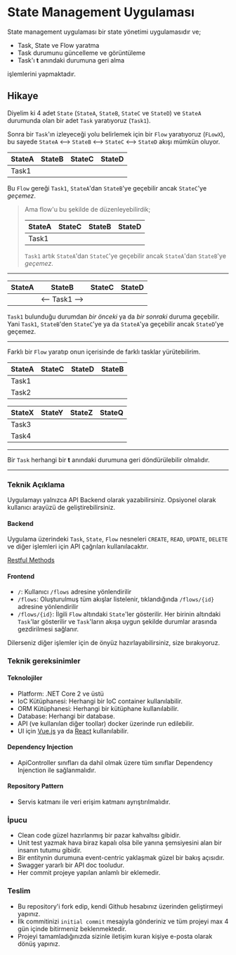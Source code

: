 # State Management Uygulaması

State management uygulaması bir state yönetimi uygulamasıdır ve;

- Task, State ve Flow yaratma
- Task durumunu güncelleme ve görüntüleme
- Task'ı **t** anındaki durumuna geri alma

işlemlerini yapmaktadır.

## Hikaye

Diyelim ki 4 adet `State` (`StateA`, `StateB`, `StateC` ve `StateD`) ve
`StateA` durumunda olan bir adet `Task` yaratıyoruz (`Task1`).

Sonra bir `Task`'ın izleyeceği yolu belirlemek için bir `Flow` yaratıyoruz
(`FLowX`), bu sayede `StateA` <--> `StateB` <--> `StateC` <--> `StateD` akışı
mümkün oluyor.

| StateA | StateB | StateC | StateD |
| ------ | ------ | ------ | ------ |
| Task1  |        |        |        |

Bu `Flow` gereği `Task1`, `StateA`'dan `StateB`'ye geçebilir ancak `StateC`'ye
_geçemez_. 

> 
> Ama flow'u bu şekilde de düzenleyebilirdik;
> 
> | StateA | StateC | StateB | StateD |
> | ------ | ------ | ------ | ------ |
> | Task1  |        |        |        |
> 
> `Task1` artık `StateA`'dan `StateC`'ye geçebilir ancak `StateA`'dan
> `StateB`'ye _geçemez_.
> 

---

| StateA | StateB        | StateC | StateD |
| ------ | ------------- | ------ | ------ |
|        | <-- Task1 --> |        |        |

`Task1` bulunduğu durumdan _bir önceki_ ya da  _bir sonraki_ duruma geçebilir.
Yani `Task1`, `StateB`'den `StateC`'ye ya da `StateA`'ya geçebilir ancak
`StateD`'ye geçemez.

---

Farklı bir `Flow` yaratıp onun içerisinde de farklı tasklar yürütebilirim.

| StateA | StateC | StateD | StateB |
| ------ | ------ | ------ | ------ |
| Task1  |        |        |        |
| Task2  |        |        |        |

| StateX | StateY | StateZ | StateQ |
| ------ | ------ | ------ | ------ |
| Task3  |        |        |        |
| Task4  |        |        |        |

---

Bir `Task` herhangi bir **t** anındaki durumuna geri döndürülebilir olmalıdır.

---

### Teknik Açıklama

Uygulamayı yalnızca API Backend olarak yazabilirsiniz. Opsiyonel olarak
kullanıcı arayüzü de geliştirebilirsiniz.

#### Backend

Uygulama üzerindeki `Task`, `State`, `Flow` nesneleri `CREATE`, `READ`,
`UPDATE`, `DELETE` ve diğer işlemleri için API çağrıları kullanılacaktır.

[Restful Methods](https://restfulapi.net/http-methods/)

#### Frontend

- `/`: Kullanıcı `/flows` adresine yönlendirilir
- `/flows`: Oluşturulmuş tüm akışlar listelenir, tıklandığında `/flows/{id}`
  adresine yönlendirilir
- `/flows/{id}`: İlgili `Flow` altındaki `State`'ler gösterilir. Her birinin
  altındaki `Task`'lar gösterilir ve `Task`'ların akışa uygun şekilde durumlar
  arasında gezdirilmesi sağlanır.

Dilerseniz diğer işlemler için de önyüz hazırlayabilirsiniz, size bırakıyoruz.

### Teknik gereksinimler

#### Teknolojiler

- Platform: .NET Core 2 ve üstü
- IoC Kütüphanesi: Herhangi bir IoC container kullanılabilir.
- ORM Kütüphanesi: Herhangi bir kütüphane kullanılabilir.
- Database: Herhangi bir database.
- API (ve kullanılan diğer toollar) docker üzerinde run edilebilir.
- UI için [Vue.js](https://vuejs.org/) ya da [React](https://reactjs.org/)
  kullanılabilir.

#### Dependency Injection

- ApiController sınıfları da dahil olmak üzere tüm sınıflar Dependency
  Injenction ile sağlanmalıdır.

#### Repository Pattern

- Servis katmanı ile veri erişim katmanı ayrıştırılmalıdır.

### İpucu

- Clean code güzel hazırlanmış bir pazar kahvaltısı gibidir.
- Unit test yazmak hava biraz kapalı olsa bile yanına şemsiyesini alan bir
  insanın tutumu gibidir.
- Bir entitynin durumuna event-centric yaklaşmak güzel bir bakış açısıdır.
- Swagger yararlı bir API doc tooludur.
- Her commit projeye yapılan anlamlı bir eklemedir.

### Teslim

- Bu repository'i fork edip, kendi Github hesabınız üzerinden geliştirmeyi
  yapınız. 
- İlk commitinizi `initial commit` mesajıyla gönderiniz ve tüm projeyi max 4
  gün içinde bitirmeniz beklenmektedir.
- Projeyi tamamladığınızda sizinle iletişim kuran kişiye e-posta olarak dönüş
  yapınız.

